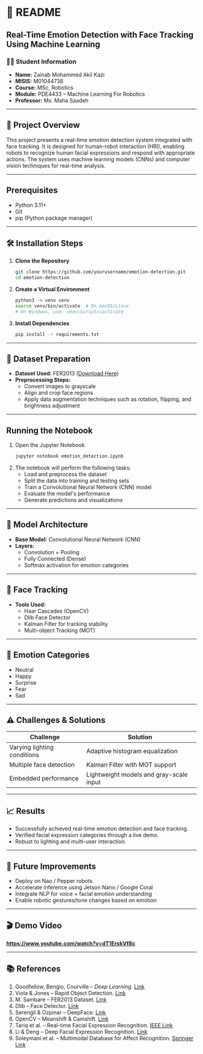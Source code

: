 # 📘 README  
## Real-Time Emotion Detection with Face Tracking Using Machine Learning

### 👩‍🎓 Student Information  
- **Name:** Zainab Mohammed Akil Kazi  
- **MISIS:** M01044738  
- **Course:** MSc, Robotics  
- **Module:** PDE4433 – Machine Learning For Robotics  
- **Professor:** Ms. Maha Saadeh

---

## 📌 Project Overview  
This project presents a real-time emotion detection system integrated with face tracking. It is designed for human-robot interaction (HRI), enabling robots to recognize human facial expressions and respond with appropriate actions. The system uses machine learning models (CNNs) and computer vision techniques for real-time analysis.

---

## Prerequisites  
- Python 3.11+  
- Git  
- pip (Python package manager)  

---

## 🛠 Installation Steps  

1. **Clone the Repository**

   ```bash
   git clone https://github.com/yourusername/emotion-detection.git
   cd emotion-detection
   ```

2. **Create a Virtual Environment**

   ```bash
   python3 -m venv venv
   source venv/bin/activate  # On macOS/Linux
   # On Windows, use: venv\Scripts\activate
   ```

3. **Install Dependencies**

   ```bash
   pip install -r requirements.txt
   ```

---

## 📂 Dataset Preparation  
- **Dataset Used:** FER2013 ([Download Here](https://www.kaggle.com/datasets/msambare/fer2013))  
- **Preprocessing Steps:**  
  - Convert images to grayscale  
  - Align and crop face regions  
  - Apply data augmentation techniques such as rotation, flipping, and brightness adjustment  

---

## Running the Notebook  

1. Open the Jupyter Notebook  
   ```bash
   jupyter notebook emotion_detection.ipynb
   ```
2. The notebook will perform the following tasks:  
   - Load and preprocess the dataset  
   - Split the data into training and testing sets  
   - Train a Convolutional Neural Network (CNN) model  
   - Evaluate the model's performance  
   - Generate predictions and visualizations  

---

## 🧠 Model Architecture  

- **Base Model:** Convolutional Neural Network (CNN)  
- **Layers:**  
  - Convolution + Pooling  
  - Fully Connected (Dense)  
  - Softmax activation for emotion categories  

---

## 🎥 Face Tracking  

- **Tools Used:**  
  - Haar Cascades (OpenCV)  
  - Dlib Face Detector  
  - Kalman Filter for tracking stability  
  - Multi-object Tracking (MOT)  

---

## 🎯 Emotion Categories  

- Neutral  
- Happy  
- Surprise  
- Fear  
- Sad  

---

## ⚠️ Challenges & Solutions  

| Challenge | Solution |
|----------|----------|
| Varying lighting conditions | Adaptive histogram equalization |
| Multiple face detection | Kalman Filter with MOT support |
| Embedded performance | Lightweight models and gray-scale input |

---

## 📈 Results  

- Successfully achieved real-time emotion detection and face tracking.  
- Verified facial expression categories through a live demo.  
- Robust to lighting and multi-user interaction.  

---

## 🔮 Future Improvements  

- Deploy on Nao / Pepper robots  
- Accelerate inference using Jetson Nano / Google Coral  
- Integrate NLP for voice + facial emotion understanding  
- Enable robotic gestures/tone changes based on emotion  

---

## 🎬 Demo Video  

**https://www.youtube.com/watch?v=dT1ErskVf8c**

---

## 📚 References  

1. Goodfellow, Bengio, Courville – *Deep Learning*. [Link](https://www.deeplearningbook.org/)  
2. Viola & Jones – Rapid Object Detection. [Link](https://www.cs.cmu.edu/~efros/courses/LBMV07/Papers/viola-cvpr-01.pdf)  
3. M. Sambare – FER2013 Dataset. [Link](https://www.kaggle.com/datasets/msambare/fer2013)  
4. Dlib – Face Detector. [Link](http://dlib.net/face_detector.py.html)  
5. Serengil & Ozpinar – DeepFace. [Link](https://github.com/serengil/deepface)  
6. OpenCV – Meanshift & Camshift. [Link](https://docs.opencv.org/4.x/d7/d00/tutorial_meanshift.html)  
7. Tariq et al. – Real-time Facial Expression Recognition. [IEEE Link](https://ieeexplore.ieee.org/document/8470105)  
8. Li & Deng – Deep Facial Expression Recognition. [Link](https://www.sciencedirect.com/science/article/pii/S1877050920313390)  
9. Soleymani et al. – Multimodal Database for Affect Recognition. [Springer Link](https://link.springer.com/article/10.1007/s00138-021-01208-3)  
